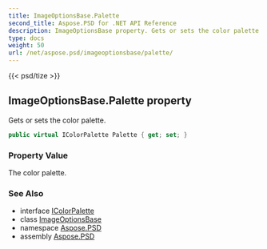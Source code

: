 ```yaml
---
title: ImageOptionsBase.Palette
second_title: Aspose.PSD for .NET API Reference
description: ImageOptionsBase property. Gets or sets the color palette
type: docs
weight: 50
url: /net/aspose.psd/imageoptionsbase/palette/
---
```

{{< psd/tize >}}
## ImageOptionsBase.Palette property

Gets or sets the color palette.

```csharp
public virtual IColorPalette Palette { get; set; }
```

### Property Value

The color palette.

### See Also

* interface [IColorPalette](../../icolorpalette/)
* class [ImageOptionsBase](../)
* namespace [Aspose.PSD](../../../aspose.psd/)
* assembly [Aspose.PSD](../../../)


